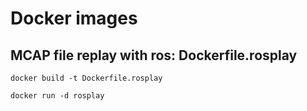 # Docker images

## MCAP file replay with ros: Dockerfile.rosplay

`docker build -t Dockerfile.rosplay`

`docker run -d rosplay`
